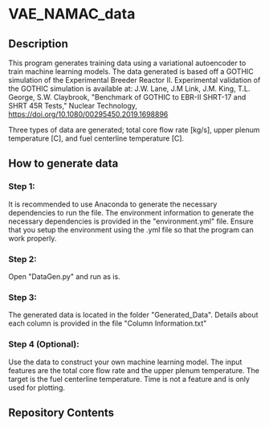 # VAE_NAMAC_data

## Description
This program generates training data using a variational autoencoder to train machine learning models. The data generated is based off a GOTHIC simulation of the Experimental Breeder Reactor II. Experimental validation of the GOTHIC simulation is available at:
  J.W. Lane, J.M Link, J.M. King, T.L. George, S.W. Claybrook, "Benchmark of GOTHIC to EBR-II SHRT-17 and SHRT 45R Tests," Nuclear Technology, https://doi.org/10.1080/00295450.2019.1698896
  
Three types of data are generated; total core flow rate [kg/s], upper plenum temperature [C], and fuel centerline temperature [C].


## How to generate data
### Step 1:
It is recommended to use Anaconda to generate the necessary dependencies to run the file. The environment information to generate the necessary dependencies is provided in the "environment.yml" file.
Ensure that you setup the environment using the .yml file so that the program can work properly.

### Step 2:
Open "DataGen.py" and run as is.

### Step 3:
The generated data is located in the folder "Generated_Data". Details about each column is provided in the file "Column Information.txt"

### Step 4 (Optional):
Use the data to construct your own machine learning model. The input features are the total core flow rate and the upper plenum temperature. The target is the fuel centerline temperature. Time is not a feature and is only used for plotting.

## Repository Contents
